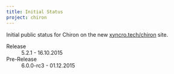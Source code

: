 ```yaml
---
title: Initial Status
project: chiron
---
```


Initial public status for Chiron on the new [xyncro.tech/chiron][chiron] site.

<dl>
    <dt>Release</dt>
    <dd>5.2.1 - 16.10.2015</dd>
    <dt>Pre-Release</dt>
    <dd>6.0.0-rc3 - 01.12.2015</dd>
</dl>

[chiron]: https://xyncro.tech/chiron
